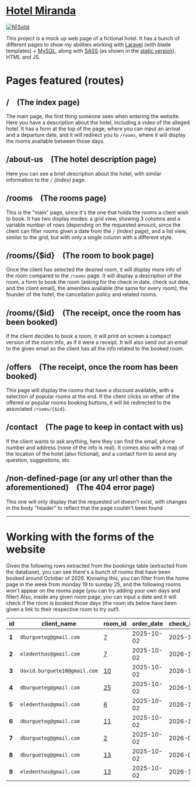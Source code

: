 # [Hotel Miranda](http://ec2-35-180-116-78.eu-west-3.compute.amazonaws.com/)

[![N|Solid](https://ci3.googleusercontent.com/meips/ADKq_NaC2dv51GXGIPjA_OFPnOE1uVtETfYD7GXBTQxdRgnRmLzQ9WXRHz3Pz1a_YbsF1kgwckugan02pOePRrPMbyYmBvnKcjqLrQvkRlMp46nDGuQ_JfoAhnhgUvrmJbGbsUBm=s0-d-e1-ft#http://ec2-35-180-116-78.eu-west-3.compute.amazonaws.com/img/header_logo.png)](http://ec2-35-180-116-78.eu-west-3.compute.amazonaws.com/)

This project is a mock up web page of a fictional hotel. It has a bunch of different pages to show my abilities working with
[Laravel](https://laravel.com/) (with blade templates) + [MySQL](https://www.mysql.com/), along with [SASS](https://sass-lang.com/) (as shown in the [static version](https://github.com/DavidBurguete/MirandaHotel)), HTML and JS.

# Pages featured (routes)

## /&emsp;(The index page)
The main page, the first thing someone sees when entering the website. 
Here you have a description about the hotel, including a video of the alleged hotel.
It has a form at the top of the page, where you can input an arrival and a departure date, and
it will redirect you to ```/rooms```, where it will display the rooms available between those days.

## /about-us&emsp;(The hotel description page)
Here you can see a brief description about the hotel, with similar information to the ```/``` _(index)_ page.

## /rooms&emsp;(The rooms page)
This is the "main" page, since it's the one that holds the rooms a client wish to book.
It has two display modes: a grid view, showing 3 columns and a variable number of rows (depending on the requested 
amount, since the client can filter rooms given a date from the ```/``` _(index)_ page), and a list view, similar to the grid,
but with only a single column with a different style.

## /rooms/{$id}&emsp;(The room to book page)
Once the client has selected the desired room, it will display more info of the room compared to the ```/rooms``` page. 
It will display a description of the room, a form to book the room (asking for the check in date, check out date, and 
the client email), the amenities available (the same for every room), the founder of the hotel, the cancellation policy
and related rooms.

## /rooms/{$id}&emsp;(The receipt, once the room has been booked)
If the client decides to book a room, it will print on screen a compact version of the room info, as if it were a receipt.
It will also send out an email to the given email so the client has all the info related to the booked room.

## /offers&emsp;(The receipt, once the room has been booked)
This page will display the rooms that have a discount available, with a selection of popular rooms at the end.
If the client clicks on either of the offered or popular rooms booking buttons, it will be redirected to the 
associated ```/rooms/{$id}```.

## /contact&emsp;(The page to keep in contact with us)
If the client wants to ask anything, here they can find the email, phone number and address (none of the info is real).
It comes also with a map of the location of the hotel (also fictional), and a contact form to send any question, suggestions, etc.

## /non-defined-page (or any url other than the aforementioned)&emsp;(The 404 error page)
This one will only display that the requested url doesn't exist, with changes in the body "header" to reflect that the page couldn't been found

---

# Working with the forms of the website

Given the following rows extracted from the bookings table (extracted from the database), you can see there's a bunch of rooms that have been booked around October of 2026.
Knowing this, you can filter from the home page in the week from monday 19 to sunday 25, and the following rooms won't appear on the rooms page (you can try adding your own days and filter)
Also, inside any given room page, you can input a date and it will check if the room is booked those days (the room ids below have been given a link to their respective room to try out!).

| id | client_name | room_id | order_date | check_in_date | check_out_date |
| --- | --- | --- | --- | --- | --- |
| **1** | `dburgueteg@gmail.com` | [7](http://ec2-35-180-116-78.eu-west-3.compute.amazonaws.com/rooms/7) | 2025-10-02 | 2025-10-02 | 2025-10-04 |
| **2** | `eledenthas@gmail.com` | [7](http://ec2-35-180-116-78.eu-west-3.compute.amazonaws.com/rooms/7) | 2025-10-02 | 2026-10-16 | 2026-10-31 |
| **3** | `david.burguete10@gmail.com` | [10](http://ec2-35-180-116-78.eu-west-3.compute.amazonaws.com/rooms/10) | 2025-10-02 | 2026-10-12 | 2026-10-25 |
| **4** | `dburgueteg@gmail.com` | [25](http://ec2-35-180-116-78.eu-west-3.compute.amazonaws.com/rooms/25) | 2025-10-02 | 2026-10-01 | 2026-10-31 |
| **5** | `eledenthas@gmail.com` | [6](http://ec2-35-180-116-78.eu-west-3.compute.amazonaws.com/rooms/6) | 2025-10-02 | 2026-10-05 | 2026-10-30 |
| **6** | `dburgueteg@gmail.com` | [11](http://ec2-35-180-116-78.eu-west-3.compute.amazonaws.com/rooms/11) | 2025-10-02 | 2026-10-11 | 2026-10-25 |
| **7** | `dburgueteg@gmail.com` | [2](http://ec2-35-180-116-78.eu-west-3.compute.amazonaws.com/rooms/2) | 2025-10-02 | 2026-09-16 | 2026-10-16 |
| **8** | `dburgueteg@gmail.com` | [13](http://ec2-35-180-116-78.eu-west-3.compute.amazonaws.com/rooms/13) | 2025-10-02 | 2026-09-10 | 2026-10-21 |
| **9** | `eledenthas@gmail.com` | [13](http://ec2-35-180-116-78.eu-west-3.compute.amazonaws.com/rooms/13) | 2025-10-02 | 2026-10-25 | 2026-11-09 |